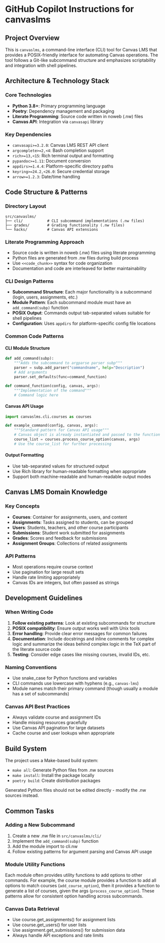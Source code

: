 # GitHub Copilot Instructions for canvaslms

## Project Overview

This is `canvaslms`, a command-line interface (CLI) tool for Canvas LMS that provides a POSIX-friendly interface for automating Canvas operations. The tool follows a Git-like subcommand structure and emphasizes scriptability and integration with shell pipelines.

## Architecture & Technology Stack

### Core Technologies
- **Python 3.8+**: Primary programming language
- **Poetry**: Dependency management and packaging
- **Literate Programming**: Source code written in noweb (.nw) files
- **Canvas API**: Integration via `canvasapi` library

### Key Dependencies
- `canvasapi>=3.2.0`: Canvas LMS REST API client
- `argcomplete>=2,<4`: Bash completion support
- `rich>=13,<15`: Rich terminal output and formatting
- `pypandoc>=1.11`: Document conversion
- `appdirs>=1.4.4`: Platform-specific directory paths
- `keyring>=24.2,<26.0`: Secure credential storage
- `arrow>=1.2.3`: Date/time handling

## Code Structure & Patterns

### Directory Layout
```
src/canvaslms/
├── cli/           # CLI subcommand implementations (.nw files)
├── grades/        # Grading functionality (.nw files)
└── hacks/         # Canvas API extensions
```

### Literate Programming Approach
- Source code is written in noweb (.nw) files using literate programming
- Python files are generated from .nw files during build process
- Use `<<code_chunk>>` syntax for code organization
- Documentation and code are interleaved for better maintainability

### CLI Design Patterns
- **Subcommand Structure**: Each major functionality is a subcommand (login, users, assignments, etc.)
- **Module Pattern**: Each subcommand module must have an `add_command(subp)` function
- **POSIX Output**: Commands output tab-separated values suitable for shell pipelines
- **Configuration**: Uses `appdirs` for platform-specific config file locations

### Common Code Patterns

#### CLI Module Structure
```python
def add_command(subp):
    """Adds the subcommand to argparse parser subp"""
    parser = subp.add_parser("commandname", help="Description")
    # Add arguments
    parser.set_defaults(func=command_function)

def command_function(config, canvas, args):
    """Implementation of the command"""
    # Command logic here
```

#### Canvas API Usage
```python
import canvaslms.cli.courses as courses

def example_command(config, canvas, args):
    """Standard pattern for Canvas API usage"""
    # Canvas object is already instantiated and passed to the function
    course_list = courses.process_course_option(canvas, args)
    # Use the course_list for further processing
```

#### Output Formatting
- Use tab-separated values for structured output
- Use Rich library for human-readable formatting when appropriate
- Support both machine-readable and human-readable output modes

## Canvas LMS Domain Knowledge

### Key Concepts
- **Courses**: Container for assignments, users, and content
- **Assignments**: Tasks assigned to students, can be grouped
- **Users**: Students, teachers, and other course participants  
- **Submissions**: Student work submitted for assignments
- **Grades**: Scores and feedback for submissions
- **Assignment Groups**: Collections of related assignments

### API Patterns
- Most operations require course context
- Use pagination for large result sets
- Handle rate limiting appropriately
- Canvas IDs are integers, but often passed as strings

## Development Guidelines

### When Writing Code
1. **Follow existing patterns**: Look at existing subcommands for structure
2. **POSIX compatibility**: Ensure output works well with Unix tools
3. **Error handling**: Provide clear error messages for common failures
4. **Documentation**: Include docstrings and inline comments for complex logic and summarize the ideas behind complex logic in the TeX part of the literate source code
5. **Testing**: Consider edge cases like missing courses, invalid IDs, etc.

### Naming Conventions
- Use snake_case for Python functions and variables
- CLI commands use lowercase with hyphens (e.g., `canvas-lms`)
- Module names match their primary command (though usually a module has a set of subcommands)

### Canvas API Best Practices
- Always validate course and assignment IDs
- Handle missing resources gracefully
- Use Canvas API pagination for large datasets
- Cache course and user lookups when appropriate

## Build System

The project uses a Make-based build system:
- `make all`: Generate Python files from .nw sources
- `make install`: Install the package locally
- `poetry build`: Create distribution packages

Generated Python files should not be edited directly - modify the .nw sources instead.

## Common Tasks

### Adding a New Subcommand
1. Create a new .nw file in `src/canvaslms/cli/`
2. Implement the `add_command(subp)` function
3. Add the module import to cli.nw
4. Follow existing patterns for argument parsing and Canvas API usage

### Module Utility Functions
Each module often provides utility functions to add options to other commands. For example, the course module provides a function to add all options to match courses (`add_course_option`), then it provides a function to generate a list of courses, given the args (`process_course_option`). These patterns allow for consistent option handling across subcommands.

### Canvas Data Retrieval
- Use course.get_assignments() for assignment lists
- Use course.get_users() for user lists  
- Use assignment.get_submissions() for submission data
- Always handle API exceptions and rate limits